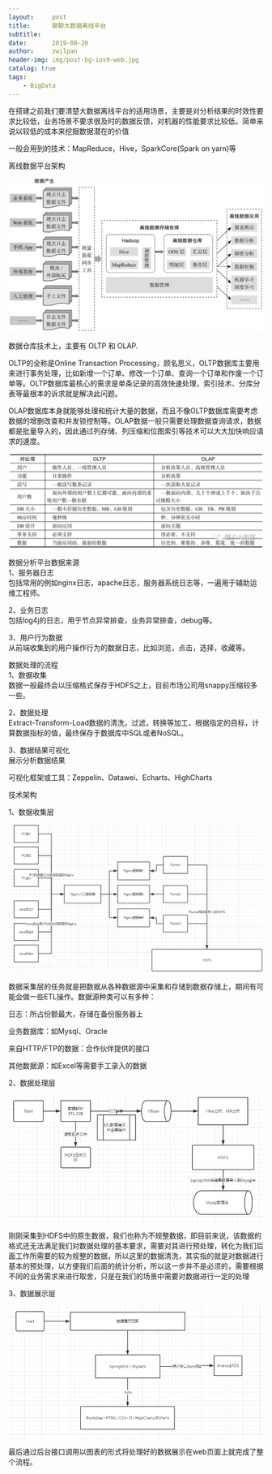 ```yaml
---
layout:     post
title:      聊聊大数据离线平台
subtitle:   
date:       2019-08-20
author:     zwilpan
header-img: img/post-bg-ios9-web.jpg
catalog: true
tags:
    - BigData
---
```


在搭建之前我们要清楚大数据离线平台的适用场景，主要是对分析结果的时效性要求比较低，业务场景不要求很及时的数据反馈，对机器的性能要求比较低。简单来说以较低的成本来挖掘数据潜在的价值



一般会用到的技术：MapReduce，Hive，SparkCore(Spark on yarn)等



离线数据平台架构

![avatar](/img/bigdatastructure.jpeg)





数据仓库技术上，主要有 OLTP 和 OLAP.

OLTP的全称是Online Transaction Processing，顾名思义，OLTP数据库主要用来进行事务处理，比如新增一个订单、修改一个订单、查询一个订单和作废一个订单等。OLTP数据库最核心的需求是单条记录的高效快速处理，索引技术、分库分表等最根本的诉求就是解决此问题。

OLAP数据库本身就能够处理和统计大量的数据，而且不像OLTP数据库需要考虑数据的增删改查和并发锁控制等。OLAP数据一般只需要处理数据查询请求，数据都是批量导入的，因此通过列存储、列压缩和位图索引等技术可以大大加快响应请求的速度。

![avatar](/img/olapoltp.jpg)






数据分析平台数据来源  
1、服务器日志  
包括常用的例如nginx日志，apache日志，服务器系统日志等，一遍用于辅助运维工程师。



2、业务日志  
包括log4j的日志，用于节点异常排查，业务异常排查，debug等。



3、用户行为数据  
从前端收集到的用户操作行为的数据日志，比如浏览，点击，选择，收藏等。



数据处理的流程   
1、数据收集  
数据一般最终会以压缩格式保存于HDFS之上，目前市场公司用snappy压缩较多一些。



2、数据处理  
Extract-Transform-Load数据的清洗，过滤，转换等加工，根据指定的目标，计算数据指标的值，最终保存于数据库中SQL或者NoSQL。



3、数据结果可视化  
展示分析数据结果

可视化框架或工具：Zeppelin、Datawei、Echarts、HighCharts



技术架构


1、数据收集层

![avatar](/img/bigdatacollect.png)




数据采集层的任务就是把数据从各种数据源中采集和存储到数据存储上，期间有可能会做一些ETL操作。数据源种类可以有多种：



日志：所占份额最大，存储在备份服务器上

业务数据库：如Mysql、Oracle

来自HTTP/FTP的数据：合作伙伴提供的接口

其他数据源：如Excel等需要手工录入的数据







2、数据处理层

![avatar](/img/bigdatacompute.png)




刚刚采集到HDFS中的原生数据，我们也称为不规整数据，即目前来说，该数据的格式还无法满足我们对数据处理的基本要求，需要对其进行预处理，转化为我们后面工作所需要的较为规整的数据，所以这里的数据清洗，其实指的就是对数据进行基本的预处理，以方便我们后面的统计分析，所以这一步并不是必须的，需要根据不同的业务需求来进行取舍，只是在我们的场景中需要对数据进行一定的处理


3、数据展示层

![avatar](/img/bigdatashow.png)


最后通过后台接口调用以图表的形式将处理好的数据展示在web页面上就完成了整个流程。

